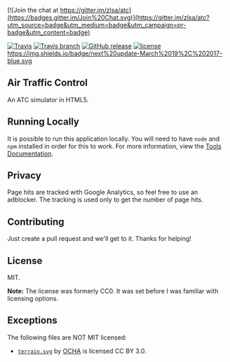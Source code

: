[![Join the chat at https://gitter.im/zlsa/atc](https://badges.gitter.im/Join%20Chat.svg)](https://gitter.im/zlsa/atc?utm_source=badge&utm_medium=badge&utm_campaign=pr-badge&utm_content=badge)

[![Travis](https://img.shields.io/travis/rust-lang/rust.svg)](https://github.com/openscope/openscope/) [![Travis branch](https://img.shields.io/travis/rust-lang/rust/master.svg)](https://github.com/openscope/openscope/tree/master) [![GitHub release](https://img.shields.io/github/release/qubyte/rubidium.svg)](https://github.com/openscope/openscope) [![license](https://img.shields.io/github/license/mashape/apistatus.svg)](https://github.com/openscope/openscope) https://img.shields.io/badge/next%20update-March%2019%2C%202017-blue.svg

## Air Traffic Control

An ATC simulator in HTML5.

## Running Locally
It is possible to run this application locally. You will need to have `node` and `npm` installed in order for this to work. For more information, view the [Tools Documentation](tools/README.md).

## Privacy

Page hits are tracked with Google Analytics, so feel free to use an
adblocker. The tracking is used only to get the number of page hits.

## Contributing

Just create a pull request and we'll get to it. Thanks for helping!

## License

MIT.

**Note:** The license was formerly CC0. It was set before I was familiar with licensing options.

## Exceptions

The following files are NOT MIT licensed:

* [`terrain.svg`](http://www.flaticon.com/free-icon/mountain-summit_27798) by [OCHA](http://www.flaticon.com/authors/ocha) is licensed CC BY 3.0.

<!--

## Donate

bitcoin: 1PLsixE3eYPL86VJJEV3t1E6LTVvmVHoe3

-->
